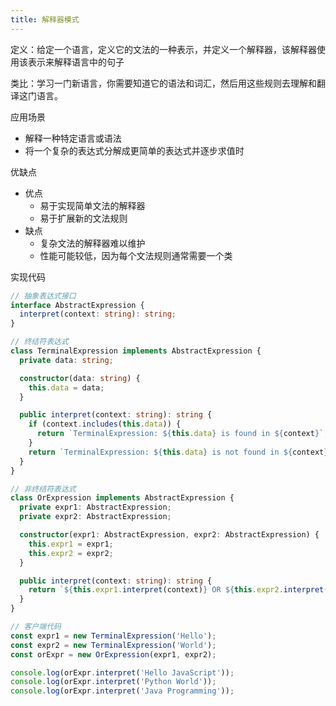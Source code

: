 ```yaml
---
title: 解释器模式
---
```

定义：给定一个语言，定义它的文法的一种表示，并定义一个解释器，该解释器使用该表示来解释语言中的句子

类比：学习一门新语言，你需要知道它的语法和词汇，然后用这些规则去理解和翻译这门语言。

应用场景

- 解释一种特定语言或语法
- 将一个复杂的表达式分解成更简单的表达式并逐步求值时

优缺点

- 优点
    - 易于实现简单文法的解释器
    - 易于扩展新的文法规则
- 缺点
    - 复杂文法的解释器难以维护
    - 性能可能较低，因为每个文法规则通常需要一个类

实现代码

```ts
// 抽象表达式接口
interface AbstractExpression {
  interpret(context: string): string;
}

// 终结符表达式
class TerminalExpression implements AbstractExpression {
  private data: string;

  constructor(data: string) {
    this.data = data;
  }

  public interpret(context: string): string {
    if (context.includes(this.data)) {
      return `TerminalExpression: ${this.data} is found in ${context}`;
    }
    return `TerminalExpression: ${this.data} is not found in ${context}`;
  }
}

// 非终结符表达式
class OrExpression implements AbstractExpression {
  private expr1: AbstractExpression;
  private expr2: AbstractExpression;

  constructor(expr1: AbstractExpression, expr2: AbstractExpression) {
    this.expr1 = expr1;
    this.expr2 = expr2;
  }

  public interpret(context: string): string {
    return `${this.expr1.interpret(context)} OR ${this.expr2.interpret(context)}`;
  }
}

// 客户端代码
const expr1 = new TerminalExpression('Hello');
const expr2 = new TerminalExpression('World');
const orExpr = new OrExpression(expr1, expr2);

console.log(orExpr.interpret('Hello JavaScript'));
console.log(orExpr.interpret('Python World'));
console.log(orExpr.interpret('Java Programming'));
```
